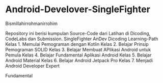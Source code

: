 # Android-Develover-SingleFighter
Bismillahirrohmanirrohim

Repository ini berisi kumpulan Source-Code dari Latihan di Dicoding, CodeLabs dan Submission.
SingleFighter AnDev
Dicoding Learning-Path
Kelas 1. Memulai Pemograman dengan Kotlin 
Kelas 2. Belajar Prinsip Pemograman SOLID
Kelas 3. Belajar Membuat APlikasi Android untuk Pemula
Kelas 4. Belajar Fundamental Aplikasi Android
Kelas 5. Belajar Android Material
Kelas 6. Belajar Android Jetpack Pro
Kelas 7. Menjadi Android Developer Expert

Fundamental
